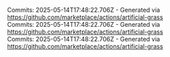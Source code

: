 Commits: 2025-05-14T17:48:22.706Z - Generated via https://github.com/marketplace/actions/artificial-grass
<br>
Commits: 2025-05-14T17:48:22.706Z - Generated via https://github.com/marketplace/actions/artificial-grass
<br>
Commits: 2025-05-14T17:48:22.706Z - Generated via https://github.com/marketplace/actions/artificial-grass
<br>
